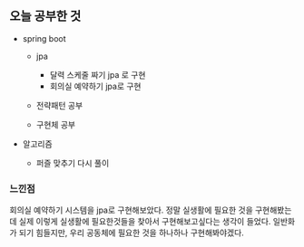 ## 오늘 공부한 것

- spring boot
    - jpa
        - 달력 스케줄 짜기 jpa 로 구현
        - 회의실 예약하기 jpa로 구현

    - 전략패턴 공부
    - 구현체 공부

- 알고리즘
    - 퍼즐 맞추기 다시 풀이



### 느낀점

회의실 예약하기 시스템을 jpa로 구현해보았다. 정말 실생활에 필요한 것을 구현해봤는데 실제 이렇게 실생활에 필요한것들을 찾아서 구현해보고싶다는 생각이 들었다. 일반화가 되기 힘들지만, 우리 공동체에 필요한 것을 하나하나 구현해봐야겠다. 

